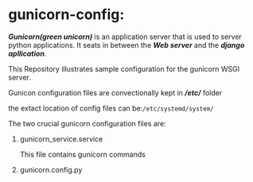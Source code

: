 # gunicorn-config:

***Gunicorn(green unicorn)*** is an application server that is used to server python applications. It seats in between the
***Web server*** and the ***django apllication***.

This Repository illustrates sample configuration for the gunicorn WSGI server.

Gunicon configuration files are convectionally kept in ***/etc/*** folder

the extact location of config files can be:`/etc/systemd/system/`

The two crucial gunicorn configuration files are:
1. gunicorn_service.service
   
    This file contains gunicorn commands

2. gunicorn.config.py
